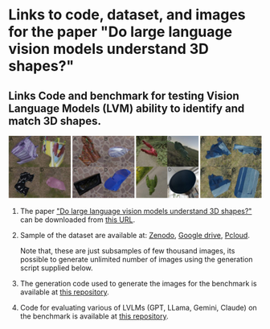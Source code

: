 # Links to code, dataset, and images for the paper "Do large language vision models understand 3D shapes?"
## Links Code and benchmark for testing Vision Language Models (LVM) ability to identify and match 3D shapes.

![](/Figure1.jpg)


1) The paper ["Do large language vision models understand 3D shapes?"](https://arxiv.org/pdf/2412.10908) can be downloaded from [this URL](https://arxiv.org/pdf/2412.10908).

2) Sample of the dataset are available at: [Zenodo](https://zenodo.org/records/14681299), [Google drive](https://drive.google.com/drive/folders/1pxSnX-qpBfcQ47BbPQmy8pbURk0vXMzu?usp=drive_link), [Pcloud](https://e.pcloud.link/publink/show?code=kZz7FKZ8xfKSIHppBShSuU65cxBvQkorVXV).
   
     Note that, these are just subsamples  of few thousand images, its possible to generate unlimited number of images using the generation script supplied below. 

4) The generation code used to generate the images for the benchmark is available at [this repository](https://github.com/sagieppel/Generate_3D_Shape_Recognition_and_Retrieval_Synthetic_Dataset_Blender).
   
5) Code for evaluating various of LVLMs (GPT, LLama, Gemini, Claude) on the benchmark is available at [this repository](https://github.com/sagieppel/Can-vision-language-models-understand-and-match-3D-shapes/).
